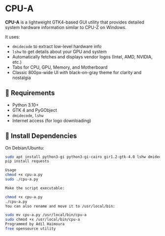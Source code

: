 # CPU-A

**CPU-A** is a lightweight GTK4-based GUI utility that provides detailed system hardware information similar to CPU-Z on Windows.

It uses:
- `dmidecode` to extract low-level hardware info
- `lshw` to get details about your GPU and system
- Automatically fetches and displays vendor logos (Intel, AMD, NVIDIA, etc.)
- Tabs for CPU, GPU, Memory, and Motherboard
- Classic 800px-wide UI with black-on-gray theme for clarity and nostalgia

## 🔧 Requirements

- Python 3.10+
- GTK 4 and PyGObject
- `dmidecode`, `lshw`
- Internet access (for logo downloading)

## 🔧 Install Dependencies

On Debian/Ubuntu:

```bash
sudo apt install python3-gi python3-gi-cairo gir1.2-gtk-4.0 lshw dmidecode
pip install requests

Usage
chmod +x cpu-a.py
sudo ./cpu-a.py

Make the script executable:

chmod +x cpu-a.py
./cpu-a.py
You can also rename and move it to /usr/local/bin:

sudo mv cpu-a.py /usr/local/bin/cpu-a
sudo chmod +x /usr/local/bin/cpu-a
Programmed by Adil Haimoura
free opensource utility
